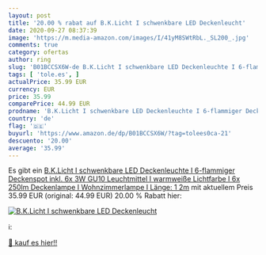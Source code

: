 ```yaml
---
layout: post
title: '20.00 % rabat auf B.K.Licht I schwenkbare LED Deckenleucht'
date: 2020-09-27 08:37:39
image: 'https://m.media-amazon.com/images/I/41yM8SWtRbL._SL200_.jpg'
comments: true
category: ofertas
author: ring
slug: 'B01BCCSX6W-de B.K.Licht I schwenkbare LED Deckenleuchte I 6-flammiger...'
tags: [ 'tole.es', ]
actualPrice: 35.99 EUR
currency: EUR
price: 35.99
comparePrice: 44.99 EUR
prodname: 'B.K.Licht I schwenkbare LED Deckenleuchte I 6-flammiger Deckenspot inkl. 6x 3W GU10 Leuchtmittel I warmweiße Lichtfarbe I 6x 250lm Deckenlampe I Wohnzimmerlampe I Länge: 1 2m'
country: 'de'
flag: '🇩🇪'
buyurl: 'https://www.amazon.de/dp/B01BCCSX6W/?tag=tolees0ca-21'
descuento: '20.00'
average: '35.99'
---
```


Es gibt ein [B.K.Licht I schwenkbare LED Deckenleuchte I 6-flammiger Deckenspot inkl. 6x 3W GU10 Leuchtmittel I warmweiße Lichtfarbe I 6x 250lm Deckenlampe I Wohnzimmerlampe I Länge: 1 2m](https://www.amazon.de/dp/B01BCCSX6W/?tag=tolees0ca-21) mit aktuellem Preis 35.99 EUR (original: 44.99 EUR) 20.00 % Rabatt hier:

[![B.K.Licht I schwenkbare LED Deckenleucht](https://m.media-amazon.com/images/I/41yM8SWtRbL._SL200_.jpg)](https://www.amazon.de/dp/B01BCCSX6W/?tag=tolees0ca-21)

ℹ️:


[🛒 kauf es hier!!](https://www.amazon.de/dp/B01BCCSX6W/?tag=tolees0ca-21)
